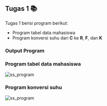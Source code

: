 ## Tugas 1 📚

Tugas 1 berisi program berikut:

- Program tabel data mahasiswa
- Program konversi suhu dari **C** ke **R**, **F**, dan **K**

### Output Program

### Program tabel data mahasiswa

![ss_program](https://res.cloudinary.com/mrafliy/image/upload/v1631167835/prak-alpro-2021-1/Tugas%201/Screenshot_Output_123210078_output.png)

### Program konversi suhu

![ss_program](https://res.cloudinary.com/mrafliy/image/upload/v1631167554/prak-alpro-2021-1/Tugas%201/Screenshot_Output_123210078_suhu.png)
